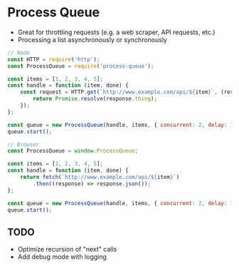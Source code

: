 # Process Queue

* Great for throttling requests (e.g. a web scraper, API requests, etc.)
* Processing a list asynchronously or synchronously

``` javascript
// Node
const HTTP = require('http');
const ProcessQueue = require('process-queue');

const items = [1, 2, 3, 4, 5];
const handle = function (item, done) {
    const request = HTTP.get(`http://www.example.com/api/${item}`, (response) => {
        return Promise.resolve(response.thing);
    });
};

const queue = new ProcessQueue(handle, items, { concurrent: 2, delay: 150 });
queue.start();

// Browser
const ProcessQueue = window.ProcessQueue;

const items = [1, 2, 3, 4, 5];
const handle = function (item, done) {
    return fetch(`http://www.example.com/api/${item}`)
        .then((response) => response.json());
};

const queue = new ProcessQueue(handle, items, { concurrent: 2, delay: 150 });
queue.start();
```

## TODO

- Optimize recursion of "next" calls
- Add debug mode with logging
